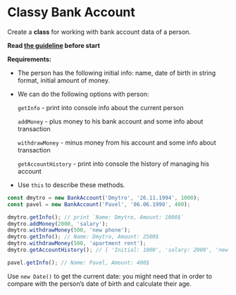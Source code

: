 # Classy Bank Account

Create a **class** for working with bank account data of a person.

**Read [the guideline](https://github.com/mate-academy/js_task-guideline/blob/master/README.md) before start**

**Requirements:**

- The person has the following initial info: name, date of birth in string format, initial amount of money.
- We can do the following options with person:

    `getInfo` - print into console info about the current person

    `addMoney` - plus money to his bank account and some info about transaction

    `withdrawMoney` - minus money from his account and some info about transaction

    `getAccountHistory` - print into console the history of managing his account

- Use `this` to describe these methods.


```js
const dmytro = new BankAccount('Dmytro', '26.11.1994', 1000);
const pavel = new BankAccount('Pavel', '06.06.1990', 400);

dmytro.getInfo(); // print `Name: Dmytro, Amount: 1000$`
dmytro.addMoney(2000, 'salary');
dmytro.withdrawMoney(500, 'new phone');
dmytro.getInfo(); // Name: Dmytro, Amount: 2500$
dmytro.withdrawMoney(500, 'apartment rent');
dmytro.getAccountHistory(); // [ 'Initial: 1000', 'salary: 2000', 'new phone: -500', 'apartment rent: -500']

pavel.getInfo(); // Name: Pavel, Amount: 400$
```

Use `new Date()` to get the current date: you might need that in order to compare with the person’s date of birth and calculate their age.
